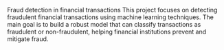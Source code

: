 
Fraud detection in financial transactions
This project focuses on detecting fraudulent financial transactions using machine learning techniques. The main goal is to build a robust model that can classify transactions as fraudulent or non-fraudulent, helping financial institutions prevent and mitigate fraud.
